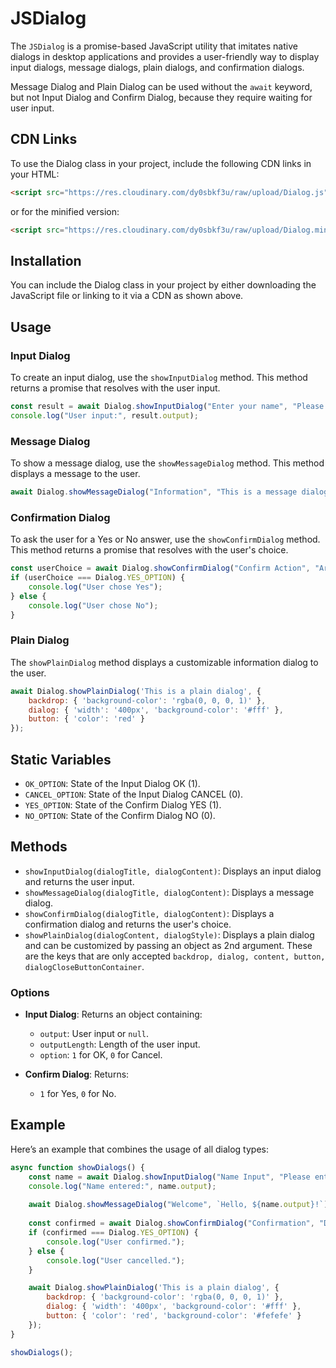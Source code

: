 
# JSDialog

The `JSDialog` is a promise-based JavaScript utility that imitates native dialogs in desktop applications and provides a user-friendly way to display input dialogs, message dialogs, plain dialogs, and confirmation dialogs.

Message Dialog and Plain Dialog can be used without the `await` keyword, but not Input Dialog and Confirm Dialog, because they require waiting for user input.

## CDN Links

To use the Dialog class in your project, include the following CDN links in your HTML:

```html
<script src="https://res.cloudinary.com/dy0sbkf3u/raw/upload/Dialog.js"></script>
```

or for the minified version:

```html
<script src="https://res.cloudinary.com/dy0sbkf3u/raw/upload/Dialog.min.js"></script>
```

## Installation

You can include the Dialog class in your project by either downloading the JavaScript file or linking to it via a CDN as shown above.

## Usage

### Input Dialog

To create an input dialog, use the `showInputDialog` method. This method returns a promise that resolves with the user input.

```javascript
const result = await Dialog.showInputDialog("Enter your name", "Please provide your name:");
console.log("User input:", result.output);
```

### Message Dialog

To show a message dialog, use the `showMessageDialog` method. This method displays a message to the user.

```javascript
await Dialog.showMessageDialog("Information", "This is a message dialog.");
```

### Confirmation Dialog

To ask the user for a Yes or No answer, use the `showConfirmDialog` method. This method returns a promise that resolves with the user's choice.

```javascript
const userChoice = await Dialog.showConfirmDialog("Confirm Action", "Are you sure you want to proceed?");
if (userChoice === Dialog.YES_OPTION) {
    console.log("User chose Yes");
} else {
    console.log("User chose No");
}
```

### Plain Dialog

The `showPlainDialog` method displays a customizable information dialog to the user.

```javascript
await Dialog.showPlainDialog('This is a plain dialog', {
    backdrop: { 'background-color': 'rgba(0, 0, 0, 1)' },
    dialog: { 'width': '400px', 'background-color': '#fff' },
    button: { 'color': 'red' }
});
```

## Static Variables

- `OK_OPTION`: State of the Input Dialog OK (1).
- `CANCEL_OPTION`: State of the Input Dialog CANCEL (0).
- `YES_OPTION`: State of the Confirm Dialog YES (1).
- `NO_OPTION`: State of the Confirm Dialog NO (0).

## Methods

- `showInputDialog(dialogTitle, dialogContent)`: Displays an input dialog and returns the user input.
- `showMessageDialog(dialogTitle, dialogContent)`: Displays a message dialog.
- `showConfirmDialog(dialogTitle, dialogContent)`: Displays a confirmation dialog and returns the user's choice.
- `showPlainDialog(dialogContent, dialogStyle)`: Displays a plain dialog and can be customized by passing an object as 2nd argument. These are the keys that are only accepted `backdrop, dialog, content, button, dialogCloseButtonContainer`.

### Options

- **Input Dialog**: Returns an object containing:
  - `output`: User input or `null`.
  - `outputLength`: Length of the user input.
  - `option`: `1` for OK, `0` for Cancel.

- **Confirm Dialog**: Returns:
  - `1` for Yes, `0` for No.

## Example

Here’s an example that combines the usage of all dialog types:

```javascript
async function showDialogs() {
    const name = await Dialog.showInputDialog("Name Input", "Please enter your name:");
    console.log("Name entered:", name.output);
    
    await Dialog.showMessageDialog("Welcome", `Hello, ${name.output}!`);
    
    const confirmed = await Dialog.showConfirmDialog("Confirmation", "Do you want to continue?");
    if (confirmed === Dialog.YES_OPTION) {
        console.log("User confirmed.");
    } else {
        console.log("User cancelled.");
    }

    await Dialog.showPlainDialog('This is a plain dialog', {
        backdrop: { 'background-color': 'rgba(0, 0, 0, 1)' },
        dialog: { 'width': '400px', 'background-color': '#fff' },
        button: { 'color': 'red', 'background-color': '#fefefe' }
    });
}

showDialogs();
```

